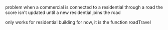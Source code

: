 problem when a commercial is connected to a residential through a road the score isn't updated until a new residential joins the road

only works for residential building for now, it is the function roadTravel
